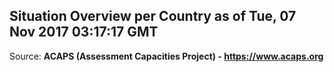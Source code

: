## Situation Overview per Country as of Tue, 07 Nov 2017 03:17:17 GMT

Source: **ACAPS (Assessment Capacities Project) - https://www.acaps.org**